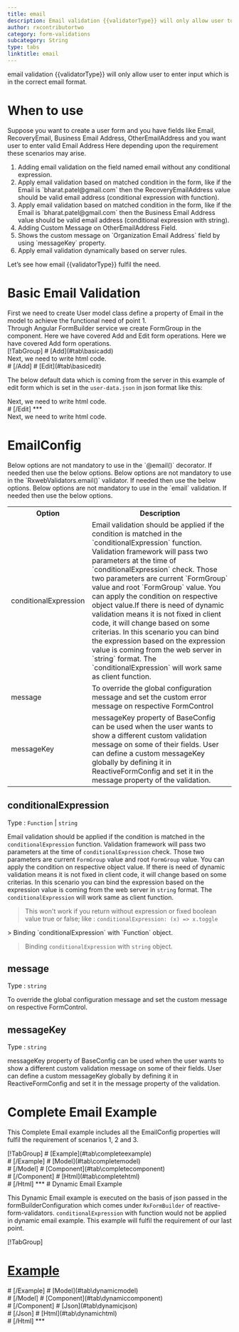 ```yaml
---
title: email 
description: Email validation {{validatorType}} will only allow user to enter input which is in the correct email format.
author: rxcontributortwo
category: form-validations
subcategory: String
type: tabs
linktitle: email
---
```


<div class="title-bar"><p>email validation {{validatorType}} will only allow user to enter input which is in the correct email format.</p></div>

# When to use
Suppose you want to create a user form and you have fields like Email, RecoveryEmail, Business Email Address, OtherEmailAddress and you want user to enter valid Email Address Here depending upon the requirement these scenarios may arise.

<ol class='showHideElement'>
    <li>Adding email validation on the field named email without any conditional expression.</li>
    <li>Apply email validation based on matched condition in the form, like if the Email is `bharat.patel@gmail.com` then the RecoveryEmailAddress value should be valid email address (conditional expression with function).</li>
    <li>Apply email validation based on matched condition in the form, like if the Email is `bharat.patel@gmail.com` then the Business Email Address value should be valid email address (conditional expression with string).</li>
    <li>Adding Custom Message on OtherEmailAddress Field.</li>
    <li>Shows the custom message on `Organization Email Address` field by using `messageKey` property.</li>
    <data-scope scope="['decorator','validator']">
      <li>Apply email validation dynamically based on server rules.</li>
    </data-scope>
</ol>

Let’s see how email  {{validatorType}}  fulfil the need.

# Basic Email Validation

<data-scope scope="['decorator','template-driven-directives','template-driven-decorators']">
First we need to create User model class define a property of Email in the model to achieve the functional need of point 1.
<div component="app-code" key="email-add-model"></div> 
</data-scope>
Through Angular FormBuilder service we create FormGroup in the component.
<data-scope scope="['decorator']">
Here we have covered Add and Edit form operations. 
</data-scope>

<data-scope scope="['validator','template-driven-directives','template-driven-decorators']">
Here we have covered Add form operations. 
</data-scope>

<data-scope scope="['decorator']">
<div component="app-tabs" key="basic-operations"></div>
[!TabGroup]
# [Add](#tab\basicadd)
<div component="app-code" key="email-add-component"></div> 
Next, we need to write html code.
<div component="app-code" key="email-add-html"></div> 
<div component="app-example-runner" ref-component="app-email-add"></div>
# [/Add]
# [Edit](#tab\basicedit)
<div component="app-code" key="email-edit-component"></div> 

The below default data which is coming from the server in this example of edit form which is set in the `user-data.json` in json format like this:
<div component="app-code" key="email-edit-json"></div> 
Next, we need to write html code.
<div component="app-code" key="email-edit-html"></div> 
<div component="app-example-runner" ref-component="app-email-edit"></div>
# [/Edit]
***
</data-scope>

<data-scope scope="['validator','template-driven-directives','template-driven-decorators']">
<div component="app-code" key="email-add-component"></div> 
Next, we need to write html code.
<div component="app-code" key="email-add-html"></div> 
<div component="app-example-runner" ref-component="app-email-add"></div>
</data-scope>

# EmailConfig

<data-scope scope="['decorator']">
Below options are not mandatory to use in the `@email()` decorator. If needed then use the below options.
</data-scope>
<data-scope scope="['validator']">
Below options are not mandatory to use in the `RxwebValidators.email()` validator. If needed then use the below options.
</data-scope>
<data-scope scope="['template-driven-directives','template-driven-decorators']">
Below options are not mandatory to use in the `email` validation. If needed then use the below options.
</data-scope>

<table class="table table-bordered table-striped showHideElement">
<tr><th>Option</th><th>Description</th></tr>
<tr><td><a  (click)='scrollTo("#conditionalExpression")' title="conditionalExpression">conditionalExpression</a></td><td>Email validation should be applied if the condition is matched in the `conditionalExpression` function. Validation framework will pass two parameters at the time of `conditionalExpression` check. Those two parameters are current `FormGroup` value and root `FormGroup` value. You can apply the condition on respective object value.If there is need of dynamic validation means it is not fixed in client code, it will change based on some criterias. In this scenario you can bind the expression based on the expression value is coming from the web server in `string` format. The `conditionalExpression` will work same as client function.</td></tr>
<tr><td><a  (click)='scrollTo("#message")' title="message">message</a></td><td>To override the global configuration message and set the custom error message on respective FormControl</td></tr>
<tr><td><a (click)='scrollTo("#messageKey")' title="messageKey">messageKey</a></td><td>messageKey property of BaseConfig can be used when the user wants to show a different custom validation message on some of their fields. User can define a custom messageKey globally by defining it in ReactiveFormConfig and set it in the message property of the validation.</td></tr>
</table>

## conditionalExpression 
Type :  `Function`  |  `string` 

Email validation should be applied if the condition is matched in the `conditionalExpression` function. Validation framework will pass two parameters at the time of `conditionalExpression` check. Those two parameters are current `FormGroup` value and root `FormGroup` value. You can apply the condition on respective object value.
If there is need of dynamic validation means it is not fixed in client code, it will change based on some criterias. In this scenario you can bind the expression based on the expression value is coming from the web server in `string` format. The `conditionalExpression` will work same as client function.

> This won't work if you return without expression or fixed boolean value true or false; like : `conditionalExpression: (x) => x.toggle`

<data-scope scope="['validator','decorator']">
> Binding `conditionalExpression` with `Function` object.
<div component="app-code" key="email-conditionalExpressionExampleFunction-model"></div> 
</data-scope>

> Binding `conditionalExpression` with `string` object.
<div component="app-code" key="email-conditionalExpressionExampleString-model"></div> 

<div component="app-example-runner" ref-component="app-email-conditionalExpression" title="email {{validatorType}} with conditionalExpression" key="conditionalExpression"></div>

## message 
Type :  `string` 

To override the global configuration message and set the custom message on respective FormControl.

<div component="app-code" key="email-messageExample-model"></div> 
<div component="app-example-runner" ref-component="app-email-message" title="email {{validatorType}} with message" key="message"></div>

## messageKey
Type : `string`

messageKey property of BaseConfig can be used when the user wants to show a different custom validation message on some of their fields. User can define a custom messageKey globally by defining it in ReactiveFormConfig and set it in the message property of the validation.

<div component="app-code" key="email-messageKeyExample-model"></div> 
<div component="app-example-runner" ref-component="app-email-messageKey" title="email {{validatorType}} with messageKey" key="messageKey"></div>

# Complete Email Example

This Complete Email example includes all the EmailConfig properties will fulfil the requirement of scenarios 1, 2 and
 3.

<div component="app-tabs" key="complete"></div>
[!TabGroup]
# [Example](#tab\completeexample)
<div component="app-example-runner" ref-component="app-email-complete"></div>
# [/Example]
<data-scope scope="['decorator','template-driven-directives','template-driven-decorators']">
# [Model](#tab\completemodel)
<div component="app-code" key="email-complete-model"></div> 
# [/Model]
</data-scope>
# [Component](#tab\completecomponent)
<div component="app-code" key="email-complete-component"></div> 
# [/Component]
# [Html](#tab\completehtml)
<div component="app-code" key="email-complete-html"></div>
# [/Html]
***

<data-scope scope="['decorator','validator']">
# Dynamic Email Example

This Dynamic Email example is executed on the basis of json passed in the formBuilderConfiguration which comes under `RxFormBuilder` of reactive-form-validators. `conditionalExpression` with function would not be applied in dynamic email example. This example will fulfil the requirement of our last point.

<div component="app-tabs" key="dynamic"></div>

[!TabGroup]
# [Example](#tab\dynamicexample)
<div component="app-example-runner" ref-component="app-email-dynamic"></div>
# [/Example]
<data-scope scope="['decorator']">
# [Model](#tab\dynamicmodel)
<div component="app-code" key="email-dynamic-model"></div>
# [/Model]
</data-scope>
# [Component](#tab\dynamiccomponent)
<div component="app-code" key="email-dynamic-component"></div>
# [/Component]
# [Json](#tab\dynamicjson)
<div component="app-code" key="email-dynamic-json"></div>
# [/Json]
# [Html](#tab\dynamichtml)
<div component="app-code" key="email-dynamic-html"></div> 
# [/Html]
***
</data-scope>
